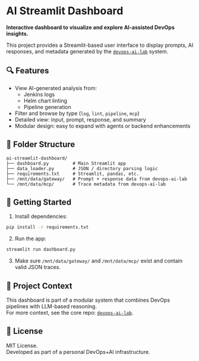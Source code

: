# AI Streamlit Dashboard

**Interactive dashboard to visualize and explore AI-assisted DevOps insights.**

This project provides a Streamlit-based user interface to display prompts, AI responses, and metadata generated by the [`devops-ai-lab`](https://github.com/dorado-ai-devops/devops-ai-lab) system.

## 🔍 Features

- View AI-generated analysis from:
  - Jenkins logs
  - Helm chart linting
  - Pipeline generation
- Filter and browse by type (`log`, `lint`, `pipeline`, `mcp`)
- Detailed view: input, prompt, response, and summary
- Modular design: easy to expand with agents or backend enhancements

## 📁 Folder Structure

```
ai-streamlit-dashboard/
├── dashboard.py         # Main Streamlit app
├── data_loader.py       # JSON / directory parsing logic
├── requirements.txt     # Streamlit, pandas, etc.
├── /mnt/data/gateway/   # Prompt + response data from devops-ai-lab
└── /mnt/data/mcp/       # Trace metadata from devops-ai-lab
```

## 🚀 Getting Started

1. Install dependencies:
```bash
pip install -r requirements.txt
```

2. Run the app:
```bash
streamlit run dashboard.py
```

3. Make sure `/mnt/data/gateway/` and `/mnt/data/mcp/` exist and contain valid JSON traces.

## 🧠 Project Context

This dashboard is part of a modular system that combines DevOps pipelines with LLM-based reasoning.  
For more context, see the core repo: [`devops-ai-lab`](https://github.com/dorado-ai-devops/devops-ai-lab).

## 📄 License

MIT License.  
Developed as part of a personal DevOps+AI infrastructure.